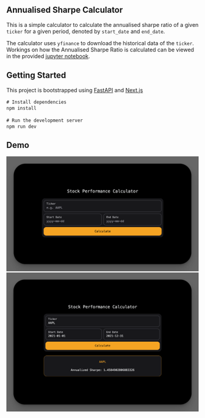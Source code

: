 ## Annualised Sharpe Calculator

This is a simple calculator to calculate the annualised sharpe ratio of a given `ticker` for a given period, denoted by `start_date` and `end_date`.

The calculator uses `yfinance` to download the historical data of the `ticker`. Workings on how the Annualised Sharpe Ratio is calculated can be viewed in the provided [jupyter notebook](https://github.com/jeromeandrewong/stock-repository-calculator/blob/main/sharpe.ipynb).

## Getting Started

This project is bootstrapped using [FastAPI](https://fastapi.tiangolo.com/) and [Next.js](https://nextjs.org/)

```
# Install dependencies
npm install

# Run the development server
npm run dev
```

## Demo

<img src='/public/demo1.png'/>
<img src='/public/demo2.png'/>
